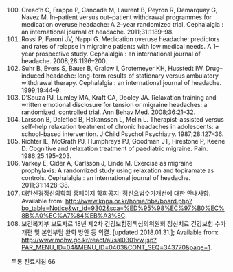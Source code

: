 100. Creac’h C, Frappe P, Cancade M, Laurent B, Peyron R, Demarquay G, Navez M. In–patient versus out–patient withdrawal programmes for medication overuse headache: A 2–year randomized trial. Cephalalgia : an international journal of headache. 2011;31:1189–98.
101. Rossi P, Faroni JV, Nappi G. Medication overuse headache: predictors and rates of relapse in migraine patients with low medical needs. A 1–year prospective study. Cephalalgia : an international journal of headache. 2008;28:1196–200.
102. Suhr B, Evers S, Bauer B, Gralow I, Grotemeyer KH, Husstedt IW. Drug–induced headache: long–term results of stationary versus ambulatory withdrawal therapy. Cephalalgia : an international journal of headache. 1999;19:44–9.
103. D’Souza PJ, Lumley MA, Kraft CA, Dooley JA. Relaxation training and written emotional disclosure for tension or migraine headaches: a randomized, controlled trial. Ann Behav Med. 2008;36:21–32.
104. Larsson B, Daleflod B, Hakansson L, Melin L. Therapist–assisted versus self–help relaxation treatment of chronic headaches in adolescents: a school–based intervention. J Child Psychol Psychiatry. 1987;28:127–36.
105. Richter IL, McGrath PJ, Humphreys PJ, Goodman JT, Firestone P, Keene D. Cognitive and relaxation treatment of paediatric migraine. Pain. 1986;25:195–203.
106. Varkey E, Cider A, Carlsson J, Linde M. Exercise as migraine prophylaxis: A randomized study using relaxation and topiramate as controls. Cephalalgia : an international journal of headache. 2011;31:1428–38.
107. 대한신경정신의학회 홈페이지 학회공지: 정신요법수가개선에 대한 안내사항. Available from: http://www.knpa.or.kr/home/bbs/board.php?bo_table=Notice&wr_id=9302&sca=%ED%95%98%EC%97%B0%EC%8B%A0%EC%A7%84%EB%A3%8C.
108. 보건복지부 보도자료 18년 제2차 건강보험정책심의위원회 정신치료 건강보험 수가개편 및 본인부담 완화 방안 등 의결. [updated 2018.01.31.]; Available from: http://www.mohw.go.kr/react/al/sal0301vw.jsp?PAR_MENU_ID=04&MENU_ID=0403&CONT_SEQ=343770&page=1.

두통 진료지침
<PAGE>66